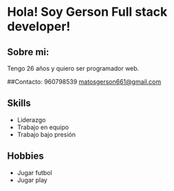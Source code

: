 # Hola! Soy Gerson Full stack developer!

## Sobre mi: 
Tengo 26 años y quiero ser programador web.

##Contacto: 
960798539
matosgerson661@gmail.com

## Skills 
- Liderazgo
- Trabajo en equipo
- Trabajo bajo presión

## Hobbies
- Jugar futbol
- Jugar play

